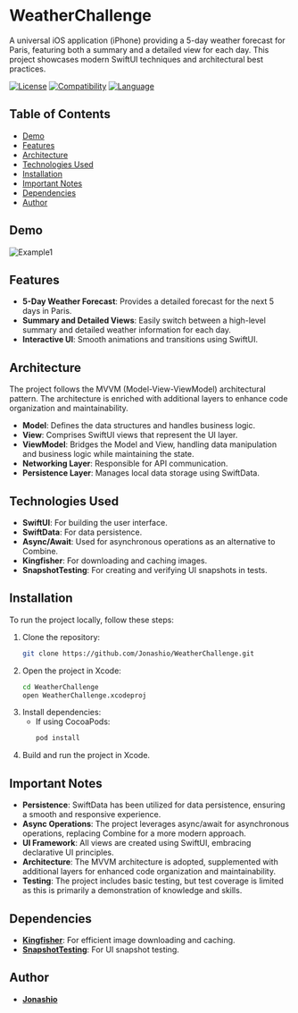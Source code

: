 # WeatherChallenge

A universal iOS application (iPhone) providing a 5-day weather forecast for Paris, featuring both a summary and a detailed view for each day. This project showcases modern SwiftUI techniques and architectural best practices.

[![License](https://img.shields.io/github/license/Jonashio/WeatherChallenge)](https://img.shields.io/github/license/Jonashio/WeatherChallenge) [![Compatibility](https://img.shields.io/badge/Platform%20Compatibility-iOS-red)](https://img.shields.io/badge/Platform%20Compatibility-iOS-red) [![Language](https://img.shields.io/badge/Language-SwiftUI-yellow)](https://img.shields.io/badge/Language-SwiftUI-yellow)

## Table of Contents

- [Demo](#demo)
- [Features](#features)
- [Architecture](#architecture)
- [Technologies Used](#technologies-used)
- [Installation](#installation)
- [Important Notes](#important-notes)
- [Dependencies](#dependencies)
- [Author](#author)

## Demo

![Example1](_Gifs/demo.gif)

## Features

- **5-Day Weather Forecast**: Provides a detailed forecast for the next 5 days in Paris.
- **Summary and Detailed Views**: Easily switch between a high-level summary and detailed weather information for each day.
- **Interactive UI**: Smooth animations and transitions using SwiftUI.

## Architecture

The project follows the MVVM (Model-View-ViewModel) architectural pattern. The architecture is enriched with additional layers to enhance code organization and maintainability.

- **Model**: Defines the data structures and handles business logic.
- **View**: Comprises SwiftUI views that represent the UI layer.
- **ViewModel**: Bridges the Model and View, handling data manipulation and business logic while maintaining the state.
- **Networking Layer**: Responsible for API communication.
- **Persistence Layer**: Manages local data storage using SwiftData.

## Technologies Used

- **SwiftUI**: For building the user interface.
- **SwiftData**: For data persistence.
- **Async/Await**: Used for asynchronous operations as an alternative to Combine.
- **Kingfisher**: For downloading and caching images.
- **SnapshotTesting**: For creating and verifying UI snapshots in tests.

## Installation

To run the project locally, follow these steps:

1. Clone the repository:
    ```bash
    git clone https://github.com/Jonashio/WeatherChallenge.git
    ```
2. Open the project in Xcode:
    ```bash
    cd WeatherChallenge
    open WeatherChallenge.xcodeproj
    ```
3. Install dependencies:
    - If using CocoaPods:
        ```bash
        pod install
        ```
4. Build and run the project in Xcode.

## Important Notes

- **Persistence**: SwiftData has been utilized for data persistence, ensuring a smooth and responsive experience.
- **Async Operations**: The project leverages async/await for asynchronous operations, replacing Combine for a more modern approach.
- **UI Framework**: All views are created using SwiftUI, embracing declarative UI principles.
- **Architecture**: The MVVM architecture is adopted, supplemented with additional layers for enhanced code organization and maintainability.
- **Testing**: The project includes basic testing, but test coverage is limited as this is primarily a demonstration of knowledge and skills.

## Dependencies

- [**Kingfisher**](https://github.com/onevcat/Kingfisher): For efficient image downloading and caching.
- [**SnapshotTesting**](https://github.com/pointfreeco/swift-snapshot-testing): For UI snapshot testing.

## Author

* [**Jonashio**](https://github.com/Jonashio)
